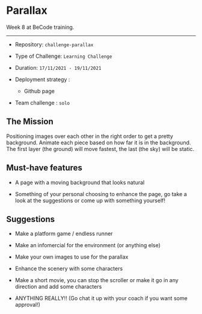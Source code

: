 # Parallax

Week 8 at BeCode training.

***

- Repository: `challenge-parallax`
- Type of Challenge: `Learning Challenge`
- Duration: `17/11/2021 - 19/11/2021`
- Deployment strategy :
    - Github page

- Team challenge : `solo`


## The Mission
Positioning images over each other in the right order to get a pretty background. Animate each piece based on how far it is in the background. The first layer (the ground) will move fastest, the last (the sky) will be static.

## Must-have features

- A page with a moving background that looks natural

- Something of your personal choosing to enhance the page, go take a look at the suggestions or come up with something yourself!

## Suggestions
- Make a platform game / endless runner

- Make an infomercial for the environment (or anything else)

- Make your own images to use for the parallax

- Enhance the scenery with some characters

- Make a short movie, you can stop the scroller or make it go in any direction and add some characters

- ANYTHING REALLY!! (Go chat it up with your coach if you want some approval!)


